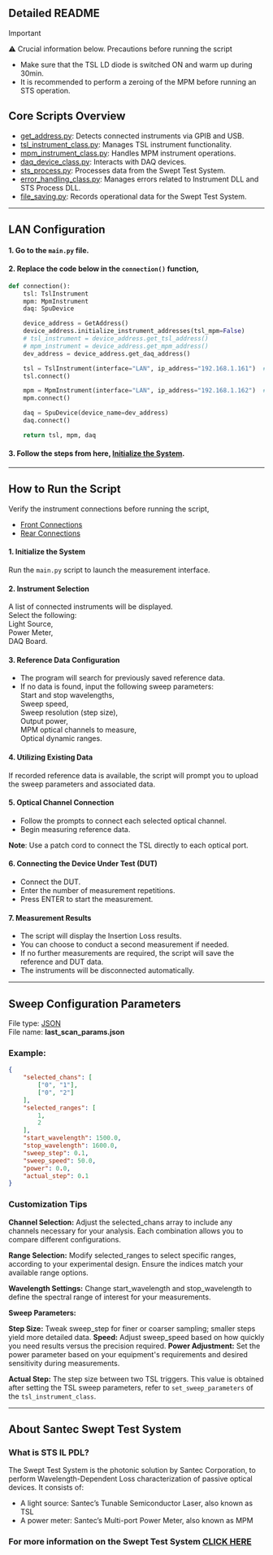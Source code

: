 
## Detailed README

> [!IMPORTANT]    
> ⚠️ Crucial information below.
> Precautions before running the script
> - Make sure that the TSL LD diode is switched ON and warm up during 30min.
> - It is recommended to perform a zeroing of the MPM before running an STS operation. 


## Core Scripts Overview
- [get_address.py](/./src/santec/get_address.py): Detects connected instruments via GPIB and USB.
- [tsl_instrument_class.py](/./src/santec/tsl_instrument_class.py): Manages TSL instrument functionality.
- [mpm_instrument_class.py](/./src/santec/mpm_instrument_class.py): Handles MPM instrument operations.
- [daq_device_class.py](/./src/santec/daq_device_class.py): Interacts with DAQ devices.
- [sts_process.py](/./src/santec/sts_process.py): Processes data from the Swept Test System.
- [error_handling_class.py](/./src/santec/error_handling_class.py): Manages errors related to Instrument DLL and STS Process DLL.
- [file_saving.py](/./src/santec/file_saving.py): Records operational data for the Swept Test System.

---

## LAN Configuration

#### 1. Go to the `main.py` file.

#### 2. Replace the code below in the `connection()` function,

```python
def connection():
    tsl: TslInstrument
    mpm: MpmInstrument
    daq: SpuDevice

    device_address = GetAddress()
    device_address.initialize_instrument_addresses(tsl_mpm=False)
    # tsl_instrument = device_address.get_tsl_address()
    # mpm_instrument = device_address.get_mpm_address()
    dev_address = device_address.get_daq_address()

    tsl = TslInstrument(interface="LAN", ip_address="192.168.1.161")  # Replace with your TSL IP address
    tsl.connect()

    mpm = MpmInstrument(interface="LAN", ip_address="192.168.1.162")  # Replace with your MPM IP address
    mpm.connect()

    daq = SpuDevice(device_name=dev_address)
    daq.connect()

    return tsl, mpm, daq
```

#### 3. Follow the steps from here, [Initialize the System](https://github.com/santec-corporation/Santec_IL_STS/blob/main/docs/README.md#1-initialize-the-system).


---

## How to Run the Script

Verify the instrument connections before running the script, <br>
- [Front Connections](https://github.com/santec-corporation/Santec_IL_STS/blob/stable/docs/connection_front.png)
- [Rear Connections](https://github.com/santec-corporation/Santec_IL_STS/blob/stable/docs/connection_rear.png)

#### 1. Initialize the System
Run the `main.py` script to launch the measurement interface. 

#### 2. Instrument Selection
A list of connected instruments will be displayed.\
Select the following:\
Light Source,\
Power Meter,\
DAQ Board.

#### 3. Reference Data Configuration
- The program will search for previously saved reference data.
- If no data is found, input the following sweep parameters: \
Start and stop wavelengths,\
Sweep speed,\
Sweep resolution (step size),\
Output power,\
MPM optical channels to measure,\
Optical dynamic ranges.

#### 4. Utilizing Existing Data
If recorded reference data is available, the script will prompt you to upload the sweep parameters and associated data.

#### 5. Optical Channel Connection
- Follow the prompts to connect each selected optical channel.
- Begin measuring reference data.

**Note**: Use a patch cord to connect the TSL directly to each optical port.

#### 6. Connecting the Device Under Test (DUT)
- Connect the DUT.
- Enter the number of measurement repetitions.
- Press ENTER to start the measurement.

#### 7. Measurement Results
- The script will display the Insertion Loss results.
- You can choose to conduct a second measurement if needed.
- If no further measurements are required, the script will save the reference and DUT data.
- The instruments will be disconnected automatically.

---

## Sweep Configuration Parameters

File type: [JSON](https://www.json.org/json-en.html) <br>
File name: **last_scan_params.json**

### Example:
  ```json
  {
      "selected_chans": [
          ["0", "1"],
          ["0", "2"]
      ],
      "selected_ranges": [
          1,
          2
      ],
      "start_wavelength": 1500.0,
      "stop_wavelength": 1600.0,
      "sweep_step": 0.1,
      "sweep_speed": 50.0,
      "power": 0.0,
      "actual_step": 0.1
  }
  ```
### Customization Tips
**Channel Selection:** Adjust the selected_chans array to include any channels necessary for your analysis.
Each combination allows you to compare different configurations.

**Range Selection:** Modify selected_ranges to select specific ranges, according to your experimental design.
Ensure the indices match your available range options.

**Wavelength Settings:**
Change start_wavelength and stop_wavelength to define the spectral range of interest for your measurements.

**Sweep Parameters:**

**Step Size:** Tweak sweep_step for finer or coarser sampling; smaller steps yield more detailed data.
**Speed:** Adjust sweep_speed based on how quickly you need results versus the precision required.
**Power Adjustment:**
Set the power parameter based on your equipment's requirements and desired sensitivity during measurements.

**Actual Step:** The step size between two TSL triggers. This value is obtained after setting the TSL sweep parameters, refer to `set_sweep_parameters` of the `tsl_instrument_class`.

---

## About Santec Swept Test System

### What is STS IL PDL?
  The Swept Test System is the photonic solution by Santec Corporation,
  to perform Wavelength-Dependent Loss characterization of passive optical devices.
  It consists of:
  - A light source: Santec’s Tunable Semiconductor Laser, also known as TSL
  - A power meter: Santec’s Multi-port Power Meter, also known as MPM
   

### For more information on the Swept Test System [CLICK HERE](https://inst.santec.com/products/componenttesting/sts)


[^1]: [TSL]: Tunable Semiconductor Laser. This is the name of the laser (light source) we are manufacturing.
[^2]: [MPM]: Multiport Power Meter. It measures the light intensity.
[^3]: [WDL]: Wavelength-Dependent Loss. For further info, see IL.
[^4]: [IL]: Insertion Loss. It is the amount of light lost in a DUT. This is a relative measurement compared to a   Reference. It is measured in dB.
[^6]: [STS]: Swept Test System.
[^5]: NIDAQ Driver: also known as NI-DAS, is a driver used for Data Acquisition/

[//]: # (Below are the links to the Python scripts of the main IL_STS repo)
[main.py]: <https://github.com/santec-corporation/Santec_IL_STS/blob/stable/main.py>
[get_address.py]: <https://github.com/santec-corporation/Santec_IL_STS/blob/stable/santec/get_address.py>
[tsl_instrument_class.py]: <https://github.com/santec-corporation/Santec_IL_STS/blob/stable/santec/tsl_instrument_class.py>
[mpm_instrument_class.py]: <https://github.com/santec-corporation/Santec_IL_STS/blob/stable/santec/mpm_instrument_class.py>
[daq_device_class.py]: <https://github.com/santec-corporation/Santec_IL_STS/blob/stable/santec/daq_device_class.py>
[sts_process.py]: <https://github.com/santec-corporation/Santec_IL_STS/blob/stable/santec/sts_process.py>
[error_handling_class.py]: <https://github.com/santec-corporation/Santec_IL_STS/blob/stable/santec/error_handling_class.py>
[file_saving.py]: <https://github.com/santec-corporation/Santec_IL_STS/blob/stable/santec/file_saving.py>
